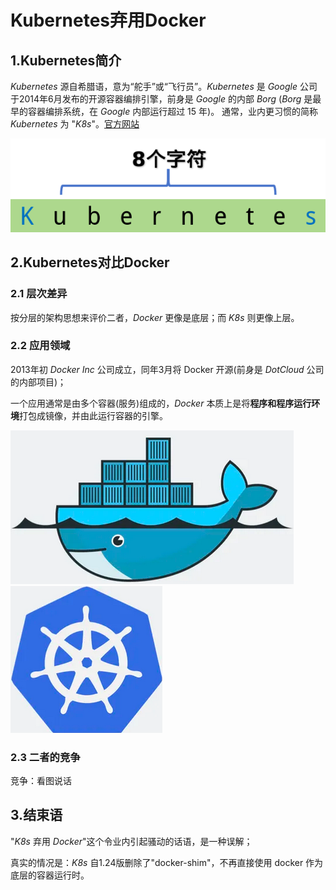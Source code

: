 # Kubernetes弃用Docker

## 1.Kubernetes简介

*Kubernetes* 源自希腊语，意为“舵手”或“飞行员”。*Kubernetes* 是 *Google* 公司于2014年6月发布的开源容器编排引擎，前身是 *Google* 的内部 *Borg* (*Borg* 是最早的容器编排系统，在 *Google* 内部运行超过 15 年)。
通常，业内更习惯的简称 *Kubernetes* 为 "*K8s*"。[官方网站](https://kubernetes.io/)

 ![image-20241015115521018](image-20241015115521018.png)




## 2.Kubernetes对比Docker

### 2.1 层次差异

按分层的架构思想来评价二者，*Docker* 更像是底层；而 *K8s* 则更像上层。

### 2.2 应用领域

2013年初 *Docker Inc* 公司成立，同年3月将 Docker 开源(前身是 *DotCloud* 公司的内部项目)；

 一个应用通常是由多个容器(服务)组成的，*Docker* 本质上是将**程序和程序运行环境**打包成镜像，并由此运行容器的引擎。

![image-20241015130228160](image-20241015130228160.png) ![image-20241015130047192](image-20241015130047192.png)

### 2.3 二者的竞争

竞争：看图说话



## 3.结束语

"*K8s* 弃用 *Docker*"这个令业内引起骚动的话语，是一种误解；

真实的情况是：*K8s* 自1.24版删除了"docker-shim"，不再直接使用 docker 作为底层的容器运行时。

